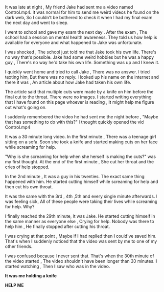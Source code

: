 It was late at night , My friend Jake had sent me a video named Control.mp4. It was normal for him to send me weird videos he found on the dark web, So I couldn't be bothered to check it when I had my final exam the next day and went to sleep.


I went to school and gave my exam the next day . After the exam , The school had a session on mental health awareness. They told us how help is available for everyone and what happened to Jake was unfortunate.


I was shocked , The school just told me that Jake took his own life. There's no way that's possible. Jake had some weird hobbies but he was a happy guy , There's no way he'd take his own life. Something was up and I knew it.


I quickly went home and tried to call Jake , There was no answer. I tried texting him, But there was no reply. I looked up his name on the internet and there it was , An article about how Jake had taken his own life.


The article said that multiple cuts were made by a knife on him before the final cut to the throat. There were no images. I started writing everything that I have found on this page whoever is reading , It might help me figure out what's going on. 


I suddenly remembered the video he had sent me the night before , "Maybe that has something to do with this?" I thought quickly opened the vid Control.mp4


It was a 30 minute long video. In the first minute , There was a teenage girl sitting on a sofa. Soon she took a knife and started making cuts on her face while screaming for help.


"Why is she screaming for help when she herself is making the cuts?" was my first thought. At the end of the first minute , She cut her throat and the cries of help stopped.


In the 2nd minute , It was a guy in his twenties. The exact same thing happened with him. He started cutting himself while screaming for help and then cut his own throat.


It was the same with the 3rd , 4th ,5th and every single minute afterwards. I was feeling sick, All of these people were taking their lives while screaming for help. Why?


I finally reached the 29th minute, It was Jake. He started cutting himself in the same manner as everyone else , Crying for help. Nobody was there to help him , He finally stopped after cutting his throat.


I was crying at that point , Maybe if I had replied then I could've saved him. That's when I suddenly noticed that the video was sent by me to one of my other friends.


I was confused because I never sent that. That's when the 30th minute of the video started , The video shouldn't have been longer than 30 minutes. I started watching , Then I saw who was in the video.


**It was me holding a knife**


**HELP ME**